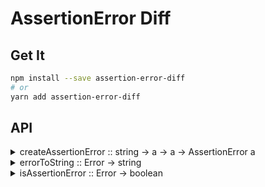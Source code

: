 # AssertionError Diff

## Get It
```sh
npm install --save assertion-error-diff
# or
yarn add assertion-error-diff
```

## API

<details>
  <summary id=createAssertionError>createAssertionError :: string -&gt a -&gt a -&gt AssertionError a</summary>
  <p>Creates an AssertionError</p>


  <p><strong>Example:</strong></p>

```typescript
import { createAssertionError } from 'assertion-error-diff'

const error = createAssertionError('Not a truthy value', true, false)

throw error
```

</details>

<details>
  <summary id=errorToString>errorToString :: Error -&gt string</summary>
  <p>Given an <code>Error</code> it will create a string representation. If the <code>Error</code> given<br>is an <code>AssertionError</code> it will create a diff of the expected and actual values.</p>


  <p><strong>Example:</strong></p>

```typescript
import { errorToString, createAsssertionError } from 'assertion-error-diff'

errorToString(new Error('foo')) // 'Error: foo'

errorToString(createAssertionError('foo', 'bar', 'baz'))
// AssertionError: foo
// - expected + actual
//
// bar !== baz
```

</details>

<details>
  <summary id=isAssertionError>isAssertionError :: Error -&gt boolean</summary>
  <p>Given an Error it returns <code>true</code> if that Error is an AssertionError<br><code>false</code> otherwise.</p>


  <p><strong>Example:</strong></p>

```typescript
import { isAssertionError, createAssertionError } from 'assertion-error-diff'

isAssertionError(new Error('foo')) // false
isAssertionError(createAssertionError('foo', 'bar', 'baz')) // true
```

</details>
